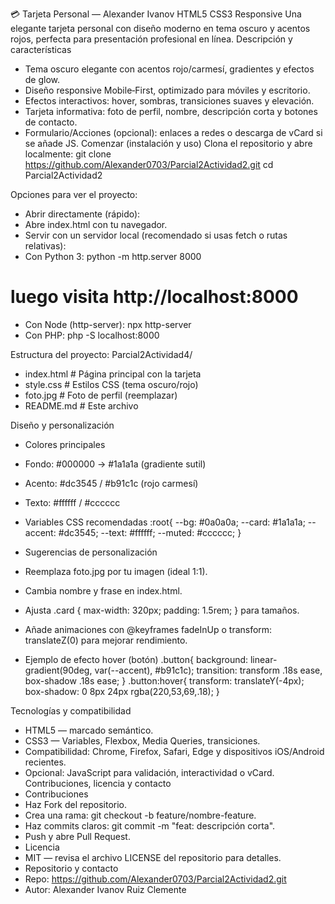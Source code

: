 💳 Tarjeta Personal — Alexander Ivanov
HTML5
CSS3
Responsive
Una elegante tarjeta personal con diseño moderno en tema oscuro y acentos rojos, perfecta para presentación profesional en línea.
Descripción y características
- Tema oscuro elegante con acentos rojo/carmesí, gradientes y efectos de glow.
- Diseño responsive Mobile‑First, optimizado para móviles y escritorio.
- Efectos interactivos: hover, sombras, transiciones suaves y elevación.
- Tarjeta informativa: foto de perfil, nombre, descripción corta y botones de contacto.
- Formulario/Acciones (opcional): enlaces a redes o descarga de vCard si se añade JS.
Comenzar (instalación y uso)
Clona el repositorio y abre localmente:
git clone https://github.com/Alexander0703/Parcial2Actividad2.git
cd Parcial2Actividad2


Opciones para ver el proyecto:
- Abrir directamente (rápido):
- Abre index.html con tu navegador.
- Servir con un servidor local (recomendado si usas fetch o rutas relativas):
- Con Python 3:
python -m http.server 8000
# luego visita http://localhost:8000
- Con Node (http-server):
npx http-server
- Con PHP:
php -S localhost:8000


Estructura del proyecto:
Parcial2Actividad4/
- index.html          # Página principal con la tarjeta
- style.css           # Estilos CSS (tema oscuro/rojo)
- foto.jpg            # Foto de perfil (reemplazar)
- README.md           # Este archivo


Diseño y personalización
- Colores principales
- Fondo: #000000 → #1a1a1a (gradiente sutil)
- Acento: #dc3545 / #b91c1c (rojo carmesí)
- Texto: #ffffff / #cccccc
- Variables CSS recomendadas
:root{
  --bg: #0a0a0a;
  --card: #1a1a1a;
  --accent: #dc3545;
  --text: #ffffff;
  --muted: #cccccc;
}


- Sugerencias de personalización
- Reemplaza foto.jpg por tu imagen (ideal 1:1).
- Cambia nombre y frase en index.html.
- Ajusta .card { max-width: 320px; padding: 1.5rem; } para tamaños.
- Añade animaciones con @keyframes fadeInUp o transform: translateZ(0) para mejorar rendimiento.
- Ejemplo de efecto hover (botón)
.button{
  background: linear-gradient(90deg, var(--accent), #b91c1c);
  transition: transform .18s ease, box-shadow .18s ease;
}
.button:hover{
  transform: translateY(-4px);
  box-shadow: 0 8px 24px rgba(220,53,69,.18);
}


Tecnologías y compatibilidad
- HTML5 — marcado semántico.
- CSS3 — Variables, Flexbox, Media Queries, transiciones.
- Compatibilidad: Chrome, Firefox, Safari, Edge y dispositivos iOS/Android recientes.
- Opcional: JavaScript para validación, interactividad o vCard.
Contribuciones, licencia y contacto
- Contribuciones
- Haz Fork del repositorio.
- Crea una rama: git checkout -b feature/nombre-feature.
- Haz commits claros: git commit -m "feat: descripción corta".
- Push y abre Pull Request.
- Licencia
- MIT — revisa el archivo LICENSE del repositorio para detalles.
- Repositorio y contacto
- Repo: https://github.com/Alexander0703/Parcial2Actividad2.git
- Autor: Alexander Ivanov Ruiz Clemente
